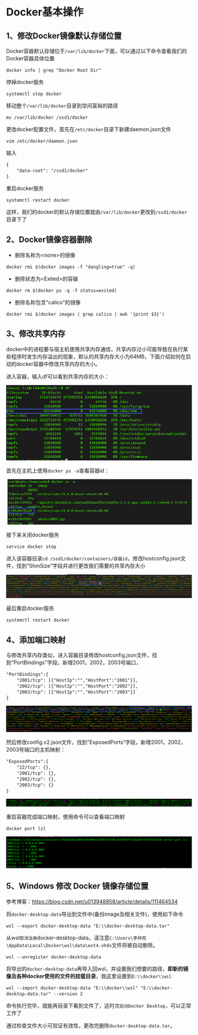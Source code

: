 # Docker基本操作

## 1、修改Docker镜像默认存储位置

Docker容器默认存储位于`/var/lib/docker`下面，可以通过以下命令查看我们的Docker容器具体位置

```
docker info | grep "Docker Root Dir"
```

停掉docker服务

```
systemctl stop docker
```

移动整个`/var/lib/docker`目录到空间富裕的路径

```
mv /var/lib/docker /ssd1/docker
```

更改docker配置文件，首先在`/etc/docker`目录下新建daemon.json文件

```
vim /etc/docker/daemon.json
```

输入

```
{
    "data-root": "/ssd1/docker"
}
```

重启docker服务

```
systemctl restart docker
```

这样，我们的docker的默认存储位置就由`/var/lib/docker`更改到`/ssd1/docker`目录下了

## 2、Docker镜像容器删除

- 删除名称为\<none>的镜像

```
docker rmi $(docker images -f "dangling=true" -q)
```

- 删除状态为\<Exited>的容器

```
docker rm $(docker ps -q -f status=exited)
```

- 删除名称包含"calico"的镜像

```
docker rmi $(docker images | grep calico | awk '{print $3}')
```

## 3、修改共享内存

​	docker中的进程要与宿主机使用共享内存通信，共享内存过小可能导致在执行某些程序时发生内存溢出的现象，默认的共享内存大小为64MB，下面介绍如何在启动的docker容器中修改共享内存的大小。

进入容器，输入df可以看到共享内存的大小：

![](../../figs.assets/image-20230510133912899.png)

首先在主机上使用`docker ps -a`查看容器id：

![](../../figs.assets/image-20230510134044004.png)

接下来关闭docker服务

```
service docker stop
```

进入该容器目录`cd /ssd1/docker/containers/容器id`，修改hostconfig.json文件，找到“ShmSize”字段并进行更改我们需要的共享内存大小

![](../../figs.assets/image-20230510134334049.png)

最后重启docker服务

```
systemctl restart docker
```

## 4、添加端口映射

​	与修改共享内存类似，进入容器目录修改hostconfig.json文件，找到“PortBindings"字段，新增2001，2002，2003号端口，

```
"PortBindings":{
	"2001/tcp": [{"HostIp":"","HostPort":"2001"}],
	"2002/tcp": [{"HostIp":"","HostPort":"2002"}],
	"2003/tcp": [{"HostIp":"","HostPort":"2003"}]
}

```

![](../../figs.assets/image-20230524104312750.png)

​	然后修改config.v2.json文件，找到”ExposedPorts“字段，新增2001，2002，2003号端口的主机映射：

```
"ExposedPorts":{
	"22/tcp": {},
	"2001/tcp": {},
	"2002/tcp": {},
	"2003/tcp": {}
}
```

![](../../figs.assets/image-20230524104818596.png)

重启容器完成端口映射，使用命令可以查看端口映射

```
docker port lzl
```

![](../../figs.assets/image-20230524105100650.png)

## 5、Windows 修改 Docker 镜像存储位置

参考博客：https://blog.csdn.net/u013948858/article/details/111464534

将`docker-desktop-data`导出到文件中(备份image及相关文件)，使用如下命令

```
wsl --export docker-desktop-data "E:\\docker-desktop-data.tar"
```

从wsl`取消注册`docker-desktop-data，请注意`C:\Users\李仲亮\AppData\Local\Docker\wsl\data\ext4.vhdx`文件将被自动删除。

```
wsl --unregister docker-desktop-data
```

将导出的`docker-desktop-data`再导入回wsl，并设置我们想要的路径，**即新的镜像及各种docker使用的文件的挂载目录**，我这里设置到`E:\\docker\\wsl`

```
wsl --import docker-desktop-data "E:\\docker\\wsl" "E:\\docker-desktop-data.tar" --version 2
```

命令执行完毕，就能再目录下看到文件了，这时次`启动Docker Desktop`，可以正常工作了

通过检查文件大小可验证有效性，更改完删除`docker-desktop-data.tar`。